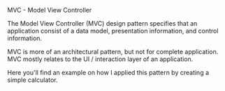 MVC - Model View Controller

The Model View Controller (MVC) design pattern specifies that an application consist of 
a data model, presentation information, and control information.

MVC is more of an architectural pattern, but not for complete application. 
MVC mostly relates to the UI / interaction layer of an application.

Here you'll find an example on how I applied this pattern by creating a simple calculator.